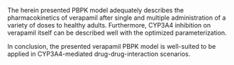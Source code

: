 The herein presented PBPK model adequately describes the pharmacokinetics of verapamil after single and multiple administration of a variety of doses to healthy adults.  Furthermore, CYP3A4 inhibition on verapamil itself can be described well with the optimized parameterization. 

In conclusion, the presented verapamil PBPK model is well-suited to be applied in CYP3A4-mediated drug-drug-interaction scenarios.
